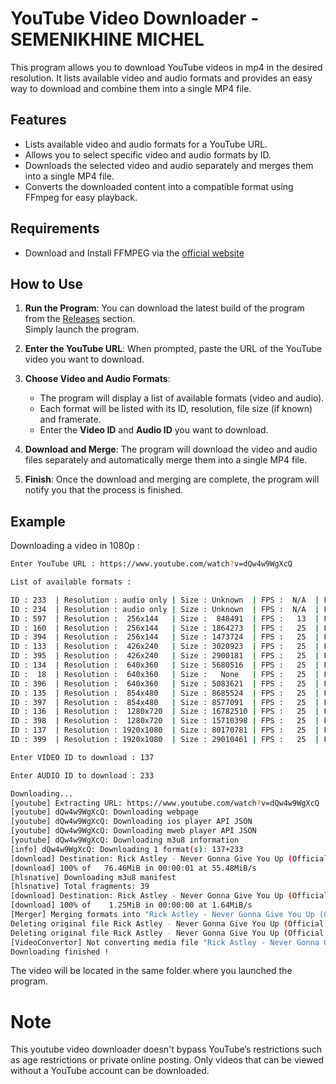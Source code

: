 # YouTube Video Downloader - SEMENIKHINE MICHEL

This program allows you to download YouTube videos in mp4 in the desired resolution.
It lists available video and audio formats and provides an easy way to download and combine them into a single MP4 file.

## Features
- Lists available video and audio formats for a YouTube URL.
- Allows you to select specific video and audio formats by ID.
- Downloads the selected video and audio separately and merges them into a single MP4 file.
- Converts the downloaded content into a compatible format using FFmpeg for easy playback.

## Requirements
- Download and Install FFMPEG via the [official website](https://www.ffmpeg.org)

## How to Use
1. **Run the Program**: You can download the latest build of the program from the [Releases](https://github.com/michel-semenikhine/youtube-video-downloader/releases) section.
\
Simply launch the program.

2. **Enter the YouTube URL**: When prompted, paste the URL of the YouTube video you want to download.

3. **Choose Video and Audio Formats**:
   - The program will display a list of available formats (video and audio). 
   - Each format will be listed with its ID, resolution, file size (if known) and framerate.
   - Enter the **Video ID** and **Audio ID** you want to download.

4. **Download and Merge**: The program will download the video and audio files separately and automatically merge them into a single MP4 file.

5. **Finish**: Once the download and merging are complete, the program will notify you that the process is finished.

## Example
Downloading a video in 1080p :
```bash
Enter YouTube URL : https://www.youtube.com/watch?v=dQw4w9WgXcQ

List of available formats :

ID : 233  | Resolution : audio only | Size : Unknown  | FPS :  N/A  | Format : mp4 
ID : 234  | Resolution : audio only | Size : Unknown  | FPS :  N/A  | Format : mp4 
ID : 597  | Resolution :  256x144   | Size :  848491  | FPS :   13  | Format : mp4 
ID : 160  | Resolution :  256x144   | Size : 1864273  | FPS :   25  | Format : mp4 
ID : 394  | Resolution :  256x144   | Size : 1473724  | FPS :   25  | Format : mp4 
ID : 133  | Resolution :  426x240   | Size : 3020923  | FPS :   25  | Format : mp4 
ID : 395  | Resolution :  426x240   | Size : 2900181  | FPS :   25  | Format : mp4 
ID : 134  | Resolution :  640x360   | Size : 5680516  | FPS :   25  | Format : mp4 
ID :  18  | Resolution :  640x360   | Size :   None   | FPS :   25  | Format : mp4 
ID : 396  | Resolution :  640x360   | Size : 5083621  | FPS :   25  | Format : mp4 
ID : 135  | Resolution :  854x480   | Size : 8685524  | FPS :   25  | Format : mp4 
ID : 397  | Resolution :  854x480   | Size : 8577091  | FPS :   25  | Format : mp4 
ID : 136  | Resolution :  1280x720  | Size : 16782510 | FPS :   25  | Format : mp4 
ID : 398  | Resolution :  1280x720  | Size : 15710398 | FPS :   25  | Format : mp4 
ID : 137  | Resolution : 1920x1080  | Size : 80170781 | FPS :   25  | Format : mp4 
ID : 399  | Resolution : 1920x1080  | Size : 29010461 | FPS :   25  | Format : mp4 

Enter VIDEO ID to download : 137

Enter AUDIO ID to download : 233

Downloading...
[youtube] Extracting URL: https://www.youtube.com/watch?v=dQw4w9WgXcQ 
[youtube] dQw4w9WgXcQ: Downloading webpage 
[youtube] dQw4w9WgXcQ: Downloading ios player API JSON 
[youtube] dQw4w9WgXcQ: Downloading mweb player API JSON 
[youtube] dQw4w9WgXcQ: Downloading m3u8 information 
[info] dQw4w9WgXcQ: Downloading 1 format(s): 137+233 
[download] Destination: Rick Astley - Never Gonna Give You Up (Official Music Video).f137.mp4 
[download] 100% of   76.46MiB in 00:00:01 at 55.48MiB/s
[hlsnative] Downloading m3u8 manifest 
[hlsnative] Total fragments: 39 
[download] Destination: Rick Astley - Never Gonna Give You Up (Official Music Video).f233.mp4 
[download] 100% of    1.25MiB in 00:00:00 at 1.64MiB/s
[Merger] Merging formats into "Rick Astley - Never Gonna Give You Up (Official Music Video).mp4" 
Deleting original file Rick Astley - Never Gonna Give You Up (Official Music Video).f137.mp4 (pass -k to keep) 
Deleting original file Rick Astley - Never Gonna Give You Up (Official Music Video).f233.mp4 (pass -k to keep) 
[VideoConvertor] Not converting media file "Rick Astley - Never Gonna Give You Up (Official Music Video).mp4"; already is in target format mp4 
Downloading finished !
```

The video will be located in the same folder where you launched the program.

# Note
This youtube video downloader doesn't bypass YouTube’s restrictions such as age restrictions or private online posting. Only videos that can be viewed without a YouTube account can be downloaded.
